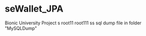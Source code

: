 seWallet_JPA
===========

Bionic University Project
s
root11
root111
ss
sql dump file in folder "MySQLDump"
